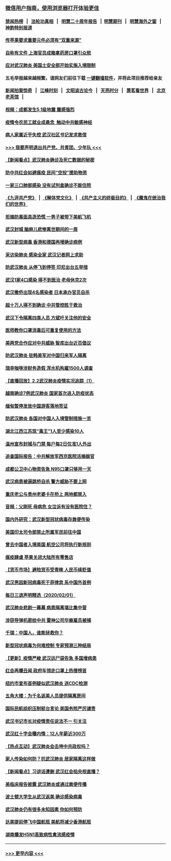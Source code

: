 ### [微信用户指南，使用浏览器打开体验更佳](https://github.com/gfw-breaker/banned-news1/blob/master/indexes/wechat-guide.md?t=0)
#### [禁闻热榜](热点新闻.md?t=0)  &nbsp;&nbsp;|&nbsp;&nbsp; [法轮功真相](https://github.com/gfw-breaker/truth/blob/master/README.md?t=0) &nbsp;&nbsp;|&nbsp;&nbsp; [明慧二十周年报告](https://github.com/gfw-breaker/mh-reports/blob/master/README.md?t=0) &nbsp;&nbsp;|&nbsp;&nbsp;[明慧期刊](https://github.com/gfw-breaker/mh-qikan) &nbsp;&nbsp;|&nbsp;&nbsp; [明慧海外之窗](https://github.com/gfw-breaker/mh-news/blob/master/README.md?t=0) &nbsp;&nbsp;|&nbsp;&nbsp; [神韵特别报道](https://github.com/gfw-breaker/mh-news/blob/master/shenyun.md?t=0)
#### [传苹果要求重要元件必须有“双重来源”](../pages/nsc413/n11839717.md?t=02030744) 
#### [自称有文件 上海官员成箱拿药房口罩引众怒](../pages/nsc413/n11839279.md?t=02030744) 
#### [应对武汉肺炎 美国土安全部开始实施入境限制](../pages/nsc413/n11839729.md?t=02030744) 
#### 五毛举报越来越频繁，请网友们前往下载 [一键翻墙软件](https://github.com/gfw-breaker/ssr-accounts)，并将此项目推荐给亲友
#### [新闻拍案惊奇](https://github.com/gfw-breaker/banned-news1/blob/master/pages/link4.md) &nbsp;&nbsp;|&nbsp;&nbsp; [江峰时刻](https://github.com/gfw-breaker/banned-news1/blob/master/pages/link4.md) &nbsp;&nbsp;|&nbsp;&nbsp; [文昭谈古论今](https://github.com/gfw-breaker/banned-news1/blob/master/pages/link4.md) &nbsp;&nbsp;|&nbsp;&nbsp; [天亮时分](https://github.com/gfw-breaker/banned-news1/blob/master/pages/link4.md) &nbsp;&nbsp;|&nbsp;&nbsp; [萧茗看世界](https://github.com/gfw-breaker/banned-news1/blob/master/pages/link4.md) &nbsp;&nbsp;|&nbsp;&nbsp; [北京老茶馆](https://github.com/gfw-breaker/banned-news1/blob/master/pages/link4.md) &nbsp;&nbsp;|&nbsp;&nbsp; 
#### [视频：成都发生5.1级地震 震感强烈](../pages/nsc413/n11839732.md?t=02030744) 
#### [疫情令农民工就业成悬念  触动中共敏感神经](../pages/nsc413/n11839625.md?t=02030744) 
#### [病人家属近乎失控 武汉社区书记发求救信](../pages/nsc413/n11839621.md?t=02030744) 
#### [>>> 我要声明退出共产党、共青团、少年队 <<<](https://github.com/begood0513/goodnews/blob/master/quit/letter.md) 
#### [【新闻看点】武汉肺炎确诊及死亡数据的秘密](../pages/nsc413/n11839539.md?t=02030744) 
#### [防中共红会如避瘟疫 民间“空投”援助物资](../pages/nsc413/n11839313.md?t=02030744) 
#### [一家三口肺部感染 没有试剂盒确诊不能住院](../pages/nsc413/n11839581.md?t=02030744) 
#### [《九评共产党》](https://github.com/begood0513/9ping.md/blob/master/README.md) &nbsp;|&nbsp; [《解体党文化》](../../../../jtdwh.md/blob/master/README.md)  &nbsp;|&nbsp; [《共产主义的终极目的》](../../../../gczydzjmd.md/blob/master/README.md) &nbsp;|&nbsp; [《魔鬼在统治我们的世界》](../../../../mgztzwmdsj.md/blob/master/README.md) 
#### [拒摘防毒面具造恐慌 一男子被带下美航飞机](../pages/nsc413/n11839455.md?t=02030744) 
#### [武汉封城 脑麻儿悲惨离世期间的一周](../pages/nsc413/n11839378.md?t=02030744) 
#### [武汉新型病毒 香港和德国再增确诊病例](../pages/nsc413/n11839381.md?t=02030744) 
#### [采访染肺炎 感染全家 武汉记者网上求助](../pages/nsc413/n11839411.md?t=02030744) 
#### [防武汉肺炎 从停飞到停签 印尼出台五举措](../pages/nsc413/n11839282.md?t=02030744) 
#### [武汉1家4口感染 得不到医治 老母休克2次](../pages/nsc413/n11839277.md?t=02030744) 
#### [武汉撤侨出现4名感染者 日本承办官员自杀](../pages/nsc413/n11839044.md?t=02030744) 
#### [超十万人得不到确诊 中共管控胜于救治](../pages/nsc413/n11838462.md?t=02030744) 
#### [武汉下令隔离四类人员 方斌吁关注他的安全](../pages/nsc413/n11838878.md?t=02030744) 
#### [医师教你口罩消毒后可重复使用的方法](../pages/nsc413/n11839225.md?t=02030744) 
#### [美两党合作应对中共威胁 智库出台近百倡议](../pages/nsc413/n11838437.md?t=02030744) 
#### [防武汉肺炎 驻韩美军对中国归来军人隔离](../pages/nsc413/n11838970.md?t=02030744) 
#### [瑞幸咖啡涉财务造假 浑水机构雇1500人调查](../pages/nsc413/n11838486.md?t=02030744) 
#### [【直播回放】2.2武汉肺炎疫情实况追踪（1）](../pages/nsc413/n11838871.md?t=02030744) 
#### [越南确诊7例武汉肺炎 国家首次进入防疫状态](../pages/nsc413/n11838860.md?t=02030744) 
#### [缅甸暂停发放中国游客落地签证](../pages/nsc413/n11838730.md?t=02030744) 
#### [防武汉肺炎 各国对中国人入境管制措施一览](../pages/nsc413/n11838726.md?t=02030744) 
#### [湖北江西江苏现“毒王”1人至少感染10人](../pages/nsc413/n11838670.md?t=02030744) 
#### [温州宣布封城与门禁 每户每2日仅准1人外出](../pages/nsc413/n11838748.md?t=02030744) 
#### [追查国际报告：中共解放军西京医院活摘器官](../pages/nsc413/n11838359.md?t=02030744) 
#### [成都公卫中心物资告急 N95口罩只够用一天](../pages/nsc413/n11834896.md?t=02030744) 
#### [武汉病患被逼跳桥自杀 警方威胁不要上网](../pages/nsc413/n11838521.md?t=02030744) 
#### [重庆老公与贵州老婆卡在桥上 两地都禁入](../pages/nsc413/n11838677.md?t=02030744) 
#### [音频：父刚死 母病危 女泣诉有没有医院住？](../pages/nsc413/n11838501.md?t=02030744) 
#### [国内外研究：武汉新型冠状病毒存粪便传染](../pages/nsc413/n11838353.md?t=02030744) 
#### [美国印太司令部禁止所属军民前往中国](../pages/nsc413/n11838418.md?t=02030744) 
#### [曾去中国者入境美国 航空公司将执行新规则](../pages/nsc413/n11838375.md?t=02030744) 
#### [瘟疫肆虐 苹果关闭大陆所有零售店](../pages/nsc413/n11838235.md?t=02030744) 
#### [【货币市场】避险货币受青睐 人民币续贬值](../pages/nsc413/n11838086.md?t=02030744) 
#### [武汉男因新冠病毒死于菲律宾 系中国外首例](../pages/nsc413/n11838247.md?t=02030744) 
#### [每日三退声明精选（2020/02/01）](../pages/nsc413/n11838281.md?t=02030744) 
#### [武汉肺炎悲剧一幕幕 病患隔离堪比集中营](../pages/nsc413/n11838047.md?t=02030744) 
#### [涉窃导弹机密给中共 雷神公司华裔雇员被捕](../pages/nsc413/n11838129.md?t=02030744) 
#### [千瑞：中国人，谁能拯救你？](../pages/nsc413/n11838069.md?t=02030744) 
#### [新型冠状病毒为何难控制 专家预测三种结局](../pages/nsc413/n11838002.md?t=02030744) 
#### [【更新】疫情严峻 武汉运尸袋告急 多国增病患](../pages/nsc413/n11801312.md?t=02030744) 
#### [红会再爆丑闻 政府车领走口罩上热搜榜首](../pages/nsc413/n11837825.md?t=02030744) 
#### [纽约市宣布首例疑似武汉肺炎 送CDC检测](../pages/nsc413/n11837852.md?t=02030744) 
#### [五角大楼：为千名返美人员提供隔离房间](../pages/nsc413/n11837831.md?t=02030744) 
#### [国际民航组织压制挺台言论 美国务院严厉谴责](../pages/nsc413/n11837791.md?t=02030744) 
#### [武汉书记市长对疫情责任说法不一 引关注](../pages/nsc413/n11837546.md?t=02030744) 
#### [武汉红十字会曝内情：12人年薪近300万](../pages/nsc413/n11837677.md?t=02030744) 
#### [【热点互动】武汉肺炎会击垮中共政权吗？](../pages/nsc413/n11837779.md?t=02030744) 
#### [家人传染如何防？抗武汉肺炎 居家隔离这样做](../pages/nsc413/n11837622.md?t=02030744) 
#### [【新闻看点】习讲话遭删 武汉红会掐央视直播？](../pages/nsc413/n11837573.md?t=02030744) 
#### [美临床报告披露 武汉肺炎或通过粪便传播](../pages/nsc413/n11837626.md?t=02030744) 
#### [波士顿大学生从武汉返美 确诊感染病毒](../pages/nsc413/n11837580.md?t=02030744) 
#### [武汉肺炎仍有很多未知因素 你如何预防](../pages/nsc413/n11837666.md?t=02030744) 
#### [达美提前停飞中国航班 美航将减少香港航班](../pages/nsc413/n11837649.md?t=02030744) 
#### [湖南爆发H5N1高致病性禽流感疫情](../pages/nsc413/n11837648.md?t=02030744) 

----
#### [ >>> 更早内容 <<< ](../indexes/nsc413-earlier.md)
